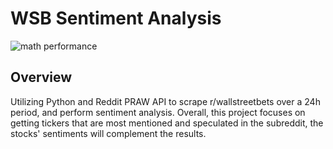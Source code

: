 # WSB Sentiment Analysis
![math performance](https://github.com/calvenjs/Wallstreetbets-Sentiment-Analysis/blob/main/cover1.jpeg)
## Overview
Utilizing Python and Reddit PRAW API to scrape r/wallstreetbets over a 24h period, and perform sentiment analysis.
Overall, this project focuses on getting tickers that are most mentioned and speculated in the subreddit, the stocks' sentiments will complement the results.
